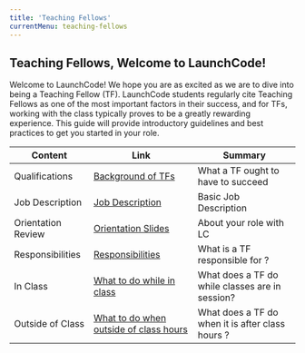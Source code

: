 ```yaml
---
title: 'Teaching Fellows'
currentMenu: teaching-fellows
---
```


## Teaching Fellows, Welcome to LaunchCode!

Welcome to LaunchCode! We hope you are as excited as we are to dive into being a Teaching Fellow (TF). LaunchCode students regularly cite Teaching Fellows as one of the most important factors in their success, and for TFs, working with the class typically proves to be a greatly rewarding experience. This guide will provide introductory guidelines and best practices to get you started in your role. 

Content | Link | Summary
|----|------------|-------------|
Qualifications | [Background of TFs](../tf-details/) | What a TF ought to have to succeed
Job Description | [Job Description](../tf-details/job-description) | Basic Job Description
Orientation Review | [Orientation Slides](../tf-details/orientation/) | About your role with LC
Responsibilities | [Responsibilities](../tf-details/responsibilities) | What is a TF responsible for ?
In Class | [What to do while in class](../tf-details) | What does a TF do while classes are in session?
Outside of Class | [What to do when outside of class hours](../tf-details) | What does a TF do when it is after class hours ?



